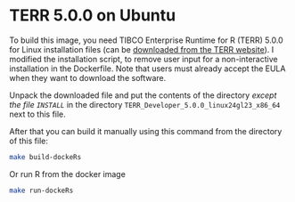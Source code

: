 # TERR 5.0.0 on Ubuntu

To build this image, you need TIBCO Enterprise Runtime for R (TERR) 5.0.0 for Linux installation files (can be [downloaded from the TERR website](https://community.tibco.com/wiki/tibco-enterprise-runtime-r-terr)). I modified the installation script, to remove user input for a non-interactive installation in the Dockerfile. Note that users must already accept the EULA when they want to download the software.

Unpack the downloaded file and put the contents of the directory _except the file `INSTALL`_ in the directory  `TERR_Developer_5.0.0_linux24gl23_x86_64` next to this file.

After that you can build it manually using this command from the directory of this file:

```bash
make build-dockeRs
```

Or run R from the docker image

```bash
make run-dockeRs
```
